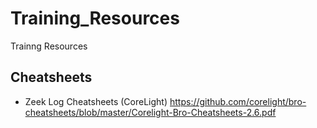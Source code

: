 # Training_Resources
Trainng Resources
## Cheatsheets
- Zeek Log Cheatsheets (CoreLight) 
https://github.com/corelight/bro-cheatsheets/blob/master/Corelight-Bro-Cheatsheets-2.6.pdf  
